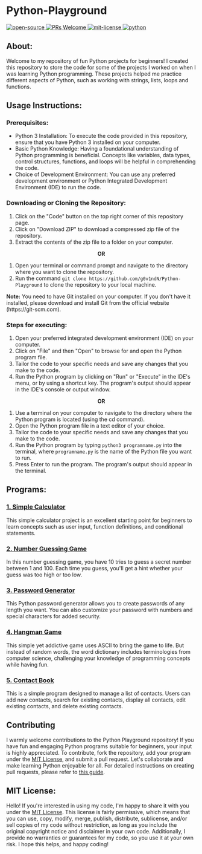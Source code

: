 # Python-Playground
<div align="left">
   <a href="https://opensource.org/osd">
      <img src="https://img.shields.io/badge/Open%20Source-%2328a745" alt="open-source"/>
   </a>
   <a href="http://makeapullrequest.com">
      <img src="https://img.shields.io/badge/PRs-welcome-brightgreen" alt="PRs Welcome"/>
   </a>
   <a href="https://opensource.org/license/mit/">
      <img src="https://img.shields.io/badge/License-MIT-green" alt="mit-license"/>
   </a>
   <a href="https://www.python.org/">
      <img src="https://img.shields.io/badge/Python-%234B8BBE" alt="python" />
   </a>
</div>

## About:
Welcome to my repository of fun Python projects for beginners! I created this repository to store the code for some of the projects I worked on when I was learning Python programming. These projects helped me practice different aspects of Python, such as working with strings, lists, loops and functions.

## Usage Instructions:

### Prerequisites:
- Python 3 Installation: To execute the code provided in this repository, ensure that you have Python 3 installed on your computer.
- Basic Python Knowledge: Having a foundational understanding of Python programming is beneficial. Concepts like variables, data types, control structures, functions, and loops will be helpful in comprehending the code.
- Choice of Development Environment: You can use any preferred development environment or Python Integrated Development Environment (IDE) to run the code.

### Downloading or Cloning the Repository:
1. Click on the "Code" button on the top right corner of this repository page.
2. Click on "Download ZIP" to download a compressed zip file of the repository.
3. Extract the contents of the zip file to a folder on your computer.

<p align="center"><b> OR </b></p>

1. Open your terminal or command prompt and navigate to the directory where you want to clone the repository.
2. Run the command `git clone https://github.com/g0v1ndN/Python-Playground` to clone the repository to your local machine.
<p><b>Note:</b> You need to have Git installed on your computer. If you don't have it installed, please download and install Git from the official website (https://git-scm.com).</p>

### Steps for executing:
1. Open your preferred integrated development environment (IDE) on your computer.
2. Click on "File" and then "Open" to browse for and open the Python program file.
3. Tailor the code to your specific needs and save any changes that you make to the code.
4. Run the Python program by clicking on "Run" or "Execute" in the IDE's menu, or by using a shortcut key. The program's output should appear in the IDE's console or output window.

<p align="center"><b> OR </b></p>

1. Use a terminal on your computer to navigate to the directory where the Python program is located (using the cd command).
2. Open the Python program file in a text editor of your choice.
3. Tailor the code to your specific needs and save any changes that you make to the code.
4. Run the Python program by typing `python3 programname.py` into the terminal, where `programname.py` is the name of the Python file you want to run.
5. Press Enter to run the program. The program's output should appear in the terminal. 

## Programs:
### <a href="https://github.com/g0v1ndN/Python-Playground/blob/main/Simple%20Calculator.py">1. Simple Calculator</a>
This simple calculator project is an excellent starting point for beginners to learn concepts such as user input, function definitions, and conditional statements. 
### <a href="https://github.com/g0v1ndN/Python-Playground/blob/main/Number%20Guessing%20Game.py">2. Number Guessing Game</a>
In this number guessing game, you have 10 tries to guess a secret number between 1 and 100. Each time you guess, you'll get a hint whether your guess was too high or too low.
### <a href="https://github.com/g0v1ndN/Python-Playground/blob/main/Password%20Generator.py">3. Password Generator</a>
This Python password generator allows you to create passwords of any length you want. You can also customize your password with numbers and special characters for added security.
### <a href="https://github.com/g0v1ndN/Python-Playground/blob/main/Hangman%20Game.py">4. Hangman Game</a>
This simple yet addictive game uses ASCII to bring the game to life. But instead of random words, the word dictionary includes terminologies from computer science, challenging your knowledge of programming concepts while having fun.
### <a href="https://github.com/g0v1ndN/Python-Playground/blob/main/Contact%20Book.py">5. Contact Book</a>
This is a simple program designed to manage a list of contacts. Users can add new contacts, search for existing contacts, display all contacts, edit existing contacts, and delete existing contacts.

## Contributing
I warmly welcome contributions to the Python Playground repository! If you have fun and engaging Python programs suitable for beginners, your input is highly appreciated. To contribute, fork the repository, add your program under the <a href="https://github.com/g0v1ndN/Python-Playground/blob/main/LICENSE">MIT License</a>, and submit a pull request. Let's collaborate and make learning Python enjoyable for all. For detailed instructions on creating pull requests, please refer to <a href="https://makeapullrequest.com/">this guide</a>.

## MIT License: 
Hello! If you're interested in using my code, I'm happy to share it with you under the <a href="https://github.com/g0v1ndN/Python-Playground/blob/main/LICENSE">MIT License</a>. This license is fairly permissive, which means that you can use, copy, modify, merge, publish, distribute, sublicense, and/or sell copies of my code without restriction, as long as you include the original copyright notice and disclaimer in your own code. Additionally, I provide no warranties or guarantees for my code, so you use it at your own risk. I hope this helps, and happy coding!
